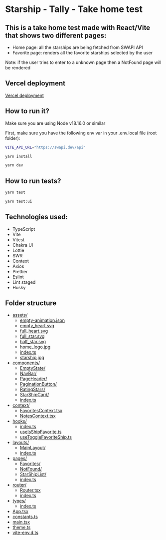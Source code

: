 # Starship - Tally - Take home test

## This is a take home test made with React/Vite that shows two different pages:

- Home page: all the starships are being fetched from SWAPI API
- Favorite page: renders all the favorite starships selected by the user

Note: if the user tries to enter to a unknown page then a NotFound page will be rendered

## Vercel deployment
[Vercel deployment](https://starship-app-tally.vercel.app/)

## How to run it?

Make sure you are using Node v18.16.0 or similar

First, make sure you have the following env var in your .env.local file (root folder):

```bash
VITE_API_URL="https://swapi.dev/api"
```

```bash
yarn install
```

```bash
yarn dev
```

## How to run tests?

```bash
yarn test
```

```bash
yarn test:ui
```

## Technologies used:

- TypeScript
- Vite
- Vitest
- Chakra UI
- Lottie
- SWR
- Context
- Axios
- Prettier
- Eslint
- Lint staged
- Husky

## Folder structure

- [assets/](./src/assets)
  - [empty-animation.json](./src/assets/empty-animation.json)
  - [empty_heart.svg](./src/assets/empty_heart.svg)
  - [full_heart.svg](./src/assets/full_heart.svg)
  - [full_star.svg](./src/assets/full_star.svg)
  - [half_star.svg](./src/assets/half_star.svg)
  - [home_logo.jpg](./src/assets/home_logo.jpg)
  - [index.ts](./src/assets/index.ts)
  - [starship.jpg](./src/assets/starship.jpg)
- [components/](./src/components)
  - [EmptyState/](./src/components/EmptyState)
  - [NavBar/](./src/components/NavBar)
  - [PageHeader/](./src/components/PageHeader)
  - [PaginationButton/](./src/components/PaginationButton)
  - [RatingStars/](./src/components/RatingStars)
  - [StarShipCard/](./src/components/StarShipCard)
  - [index.ts](./src/components/index.ts)
- [context/](./src/context)
  - [FavoritesContext.tsx](./src/context/FavoritesContext.tsx)
  - [NotesContext.tsx](./src/context/NotesContext.tsx)
- [hooks/](./src/hooks)
  - [index.ts](./src/hooks/index.ts)
  - [useIsShipFavorite.ts](./src/hooks/useIsShipFavorite.ts)
  - [useToggleFavoriteShip.ts](./src/hooks/useToggleFavoriteShip.ts)
- [layouts/](./src/layouts)
  - [MainLayout/](./src/layouts/MainLayout)
  - [index.ts](./src/layouts/index.ts)
- [pages/](./src/pages)
  - [Favorites/](./src/pages/Favorites)
  - [NotFound/](./src/pages/NotFound)
  - [StarShipList/](./src/pages/StarShipList)
  - [index.ts](./src/pages/index.ts)
- [router/](./src/router)
  - [Router.tsx](./src/router/Router.tsx)
  - [index.ts](./src/router/index.ts)
- [types/](./src/types)
  - [index.ts](./src/types/index.ts)
- [App.tsx](./src/App.tsx)
- [constants.ts](./src/constants.ts)
- [main.tsx](./src/main.tsx)
- [theme.ts](./src/theme.ts)
- [vite-env.d.ts](./src/vite-env.d.ts)
